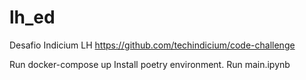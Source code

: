 # lh_ed

Desafio Indicium LH
https://github.com/techindicium/code-challenge

Run docker-compose up
Install poetry environment.
Run main.ipynb
